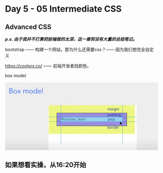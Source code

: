 # Day 5 - 05 Intermediate CSS



## Advanced CSS



***p.s. 由于我并不打算把前端做的太深，这一章将没有大量的总结笔记。***



bootstrap —— 构建一个网站，那为什么还需要css？—— 因为我们想完全自定义

https://coolors.co/ —— 前端开发者找颜色。



box model

![image-20220331161525512](https://raw.githubusercontent.com/sunmiao0301/Public-Pic-Bed/main/imgfromPicGO/202203311615643.png)



## 如果想看实操，从16:20开始